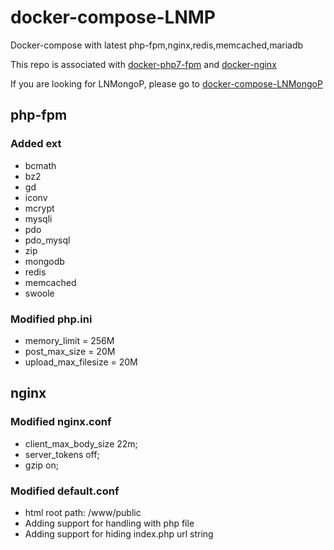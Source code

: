 # docker-compose-LNMP
Docker-compose with latest php-fpm,nginx,redis,memcached,mariadb

This repo is associated with [docker-php7-fpm](https://github.com/yansongda/docker-php7-fpm) and [docker-nginx](https://github.com/yansongda/docker-nginx)

If you are looking for LNMongoP, please go to [docker-compose-LNMongoP](https://github.com/yansongda/docker-compose-LNMongoP)

## php-fpm

### Added ext
- bcmath
- bz2 
- gd 
- iconv 
- mcrypt 
- mysqli
- pdo
- pdo_mysql
- zip
- mongodb
- redis
- memcached
- swoole

### Modified php.ini
- memory_limit = 256M
- post_max_size = 20M
- upload_max_filesize = 20M


## nginx

### Modified nginx.conf
- client_max_body_size 22m;    
- server_tokens off;
- gzip  on;

### Modified default.conf
- html root path: /www/public
- Adding support for handling with php file
- Adding support for hiding index.php url string
